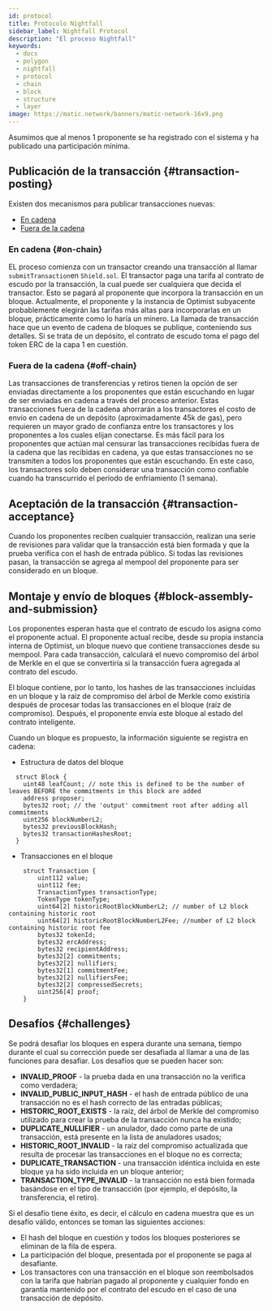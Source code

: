 ```yaml
---
id: protocol
title: Protocolo Nightfall
sidebar_label: Nightfall Protocol
description: "El proceso Nightfall"
keywords:
  - docs
  - polygon
  - nightfall
  - protocol
  - chain
  - block
  - structure
  - layer
image: https://matic.network/banners/matic-network-16x9.png
---
```


Asumimos que al menos 1 proponente se ha registrado con el sistema y ha publicado una participación mínima.

## Publicación de la transacción {#transaction-posting}
Existen dos mecanismos para publicar transacciones nuevas:

- [En cadena](#on-chain)
- [Fuera de la cadena](#off-chain)

### En cadena {#on-chain}
EL proceso comienza con un transactor creando una transacción al llamar `submitTransaction`en `Shield.sol`. El transactor paga una tarifa al contrato de escudo por la transacción, la cual puede ser cualquiera que decida el transactor. Esto se pagará al proponente que incorpora la transacción en un bloque. Actualmente, el proponente y la instancia de Optimist subyacente probablemente elegirán las tarifas más altas para incorporarlas en un bloque, prácticamente como lo haría un minero. La llamada de transacción hace que un evento de cadena de bloques se publique, conteniendo sus detalles. Si se trata de un depósito, el contrato de escudo toma el pago del token ERC de la capa 1 en cuestión.

### Fuera de la cadena {#off-chain}
Las transacciones de transferencias y retiros tienen la opción de ser enviadas directamente a los proponentes que están escuchando en lugar de ser enviadas en cadena a través del proceso anterior.
Estas transacciones fuera de la cadena ahorrarán a los transactores el costo de envío en cadena de un depósito (aproximadamente 45k de gas), pero requieren un mayor grado de confianza entre los transactores y los proponentes a los cuales elijan conectarse. Es más fácil para los proponentes que actúan mal censurar las transacciones recibidas fuera de la cadena que las recibidas en cadena, ya que estas transacciones no se transmiten a todos los proponentes que están escuchando. En este caso, los transactores solo deben considerar una transacción como confiable cuando ha transcurrido el período de enfriamiento (1 semana).

## Aceptación de la transacción {#transaction-acceptance}
Cuando los proponentes reciben cualquier transacción, realizan una serie de revisiones para validar que la transacción está bien formada y que la prueba verifica con el hash de entrada público.
Si todas las revisiones pasan, la transacción se agrega al mempool del proponente para ser considerado en un bloque.

## Montaje y envío de bloques {#block-assembly-and-submission}
Los proponentes esperan hasta que el contrato de escudo los asigna como el proponente actual.
El proponente actual recibe, desde su propia instancia interna de Optimist, un bloque nuevo que contiene transacciones desde su mempool. Para cada transacción, calculará el nuevo compromiso del árbol de Merkle en el que se convertiría si la transacción fuera agregada al contrato del escudo.

El bloque contiene, por lo tanto, los hashes de las transacciones incluidas en un bloque y la raíz de compromiso del árbol de Merkle como existiría después de procesar todas las transacciones en el bloque (raíz de compromiso). Después, el proponente envía este bloque al estado del contrato inteligente.

Cuando un bloque es propuesto, la información siguiente se registra en cadena:

- Estructura de datos del bloque
```
  struct Block {
    uint48 leafCount; // note this is defined to be the number of leaves BEFORE the commitments in this block are added
    address proposer;
    bytes32 root; // the 'output' commitment root after adding all commitments
    uint256 blockNumberL2;
    bytes32 previousBlockHash;
    bytes32 transactionHashesRoot;
  }
```
- Transacciones en el bloque
```
    struct Transaction {
        uint112 value;
        uint112 fee;
        TransactionTypes transactionType;
        TokenType tokenType;
        uint64[2] historicRootBlockNumberL2; // number of L2 block containing historic root
        uint64[2] historicRootBlockNumberL2Fee; //number of L2 block containing historic root fee
        bytes32 tokenId;
        bytes32 ercAddress;
        bytes32 recipientAddress;
        bytes32[2] commitments;
        bytes32[2] nullifiers;
        bytes32[1] commitmentFee;
        bytes32[2] nullifiersFee;
        bytes32[2] compressedSecrets;
        uint256[4] proof;
    }
```

## Desafíos {#challenges}
Se podrá desafiar los bloques en espera durante una semana, tiempo durante el cual su corrección puede ser desafiada al llamar a una de las funciones para desafiar. Los desafíos que se pueden hacer son:

- **INVALID_PROOF** - la prueba dada en una transacción no la verifica como verdadera;
- **INVALID_PUBLIC_INPUT_HASH** - el hash de entrada público de una transacción no es el hash correcto de las entradas públicas;
- **HISTORIC_ROOT_EXISTS** - la raíz, del árbol de Merkle del compromiso utilizado para crear la prueba de la transacción nunca ha existido;
- **DUPLICATE_NULLIFIER** - un anulador, dado como parte de una transacción, está presente en la lista de anuladores usados;
- **HISTORIC_ROOT_INVALID** - la raíz del compromiso actualizada que resulta de procesar las transacciones en el bloque no es correcta;
- **DUPLICATE_TRANSACTION** - una transacción idéntica incluida en este bloque ya ha sido incluida en un bloque anterior;
- **TRANSACTION_TYPE_INVALID** - la transacción no está bien formada basándose en el tipo de transacción (por ejemplo, el depósito, la transferencia, el retiro).

Si el desafío tiene éxito, es decir, el cálculo en cadena muestra que es un desafío válido, entonces se toman las siguientes acciones:

- El hash del bloque en cuestión y todos los bloques posteriores se eliminan de la fila de espera.
- La participación del bloque, presentada por el proponente se paga al desafiante.
- Los transactores con una transacción en el bloque son reembolsados con la tarifa que habrían pagado al proponente y cualquier fondo en garantía mantenido por el contrato del escudo en el caso de una transacción de depósito.

